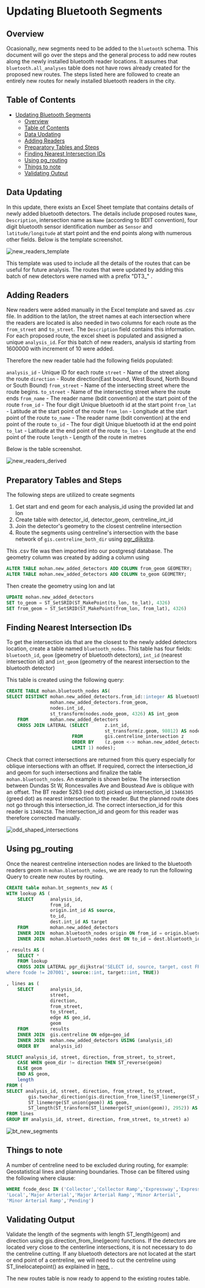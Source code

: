 # Updating Bluetooth Segments

## Overview

Ocasionally, new segments need to be added to the `bluetooth` schema. This document will go over the steps and the general process to add new routes along the newly installed bluetooth reader locations. It assumes that `bluetooth.all_analyses` table does not have rows already created for the proposed new routes. The steps listed here are followed to create an entirely new routes for newly installed bluetooth readers in the city.

## Table of Contents

- [Updating Bluetooth Segments](#updating-bluetooth-segments)
	- [Overview](#overview)
	- [Table of Contents](#table-of-contents)
	- [Data Updating](#data-updating)
	- [Adding Readers](#adding-readers)
	- [Preparatory Tables and Steps](#preparatory-tables-and-steps)
	- [Finding Nearest Intersection IDs](#finding-nearest-intersection-ids)
	- [Using pg_routing](#using-pg_routing)
	- [Things to note](#things-to-note)
	- [Validating Output](#validating-output)

## Data Updating

In this update, there exists an Excel Sheet template that contains details of newly added bluetooth detectors. The details include proposed routes `Name`, `Description`, intersection name as `Name` (according to BDIT convention), four digit bluetooth sensor identification number  as `Sensor` and `latitude/longitude` at start point and the end points along with numerous other fields. Below is the template screenshot. 

![new_readers_template](img/template.PNG)

This template was used to include all the details of the routes that can be useful for future analysis. The routes that were updated by adding this batch of new detectors were named with a prefix "DT3_" . 

## Adding Readers

New readers were added manually in the Excel template and saved as .csv file. In addition to the lat/lon, the street names at each intersection where the readers are located is also needed in two columns for each route as the `from_street` and `to_street`. The `Description` field contains this information. For each proposed route, the excel sheet is populated and assigned a unique `analysis_id`. For this batch of new readers, analysis id starting from 1600000 with increment of 10 were added. 

Therefore the new reader table had the following fields populated: 

`analysis_id` 		- Unique ID for each route
`street` 			- Name of the street along the route
`direction` 		- Route direction(East bound, West Bound, North Bound or South Bound)
`from_street` 		- Name of the intersecting street where the route begins.
`to_street`			- Name of the intersecting street where the route ends 
`from_name`			- The reader name (bdit convention) at the start point of the route
`from_id` 			- The four digit Unique bluetooth id at the start point
`from_lat` 			- Latitude at the start point of the route
`from_lon` 			- Longitude at the start point of the route
`to_name` 			- The reader name (bdit convention) at the end point of the route
`to_id`				- The four digit Unique bluetooth id at the end point
`to_lat`			- Latitude at the end point of the route
`to_lon`			- Longitude at the end point of the route
`length`			- Length of the route in metres 

Below is the table screenshot. 

![new_readers_derived](img/new_table.PNG)

## Preparatory Tables and Steps
The following steps are utilized to create segments
1. Get start and end geom for each analysis_id using the provided lat and lon 
2. Create table with detector_id, detector_geom, centreline_int_id
3. Join the detector's geometry to the closest centreline intersection
4. Route the segments using centreline's intersection with the base network of `gis.centreline_both_dir` using [pgr_dijkstra].


This .csv file was then imported into our postgresql database. The geometry column was created by adding a column using 
```sql
ALTER TABLE mohan.new_added_detectors ADD COLUMN from_geom GEOMETRY;
ALTER TABLE mohan.new_added_detectors ADD COLUMN to_geom GEOMETRY;
```
Then create the geometry using lon and lat
```sql
UPDATE mohan.new_added_detectors 
SET to_geom = ST_SetSRID(ST_MakePoint(to_lon, to_lat), 4326)
SET from_geom = ST_SetSRID(ST_MakePoint(from_lon, from_lat), 4326)
```

## Finding Nearest Intersection IDs

To get the intersection ids that are the closest to the newly added detectors location, create a table named `bluetooth_nodes`. This table has four fields:
`bluetooth_id`, `geom` (geometry of bluetooth detectors), `int_id` (nearest intersection id) and `int_geom` (geometry of the nearest intersection to the bluetooth detector)

This table is created using the following query:
```SQL
CREATE TABLE mohan.bluetooth_nodes AS(
SELECT DISTINCT mohan.new_added_detectors.from_id::integer AS bluetooth_id,
    			mohan.new_added_detectors.from_geom,
    			nodes.int_id,
    			st_transform(nodes.node_geom, 4326) AS int_geom
   	FROM 		mohan.new_added_detectors
 	CROSS JOIN LATERAL (SELECT 		z.int_id,
            						st_transform(z.geom, 98012) AS node_geom
           				FROM 		gis.centreline_intersection z
          				ORDER BY 	(z.geom <-> mohan.new_added_detectors.from_geom)
         				LIMIT 1) nodes);
```
Check that correct intersections are returned from this query especially for oblique intersections with an offset. If required, correct the intersection_id and geom for such intersections and finalize the table `mohan.bluetooth_nodes`. An example is shown below. The intersection between Dundas St W, Roncesvalles Ave and Boustead Ave is oblique with an offset. The BT reader 5263 (red dot) picked up intersection_id `13466305` (greed dot) as nearest intersection to the reader. But the planned route does not go through this intersection_id. The correct intersection_id for this reader is `13466258`. The intersection_id and geom for this reader was therefore corrected manually.  
 

![odd_shaped_intersections](img/odd_intersection.PNG)

## Using pg_routing
Once the nearest centreline intersection nodes are linked to the bluetooth readers geom in `mohan.bluetooth_nodes`, we are ready to run the following Query to create new routes by routing. 

```SQL
CREATE table mohan.bt_segments_new AS (
WITH lookup AS (
	SELECT 		analysis_id, 
				from_id, 
				origin.int_id AS source, 
				to_id, 
				dest.int_id AS target
	FROM 		mohan.new_added_detectors 
	INNER JOIN 	mohan.bluetooth_nodes origin ON from_id = origin.bluetooth_id 
	INNER JOIN 	mohan.bluetooth_nodes dest ON to_id = dest.bluetooth_id)

, results AS (
	SELECT * 
	FROM lookup
	CROSS JOIN LATERAL pgr_dijkstra('SELECT id, source, target, cost FROM gis.centreline_routing_directional inner join gis.centreline on geo_id = id
where fcode != 207001', source::int, target::int, TRUE))

, lines as (
	SELECT 		analysis_id, 
				street, 
				direction, 
				from_street, 
				to_street, 
				edge AS geo_id, 
				geom 
	FROM 		results			 
	INNER JOIN 	gis.centreline ON edge=geo_id
	INNER JOIN 	mohan.new_added_detectors USING (analysis_id)
	ORDER BY 	analysis_id)

SELECT analysis_id, street, direction, from_street, to_street,
	CASE WHEN geom_dir != direction THEN ST_reverse(geom) 
	ELSE geom 
	END AS geom, 
	length
FROM ( 
SELECT analysis_id, street, direction, from_street, to_street, 
		gis.twochar_direction(gis.direction_from_line(ST_linemerge(ST_union(geom)))) AS geom_dir,
		ST_linemerge(ST_union(geom)) AS geom, 
		ST_length(ST_transform(ST_linemerge(ST_union(geom)), 2952)) AS length
FROM lines
GROUP BY analysis_id, street, direction, from_street, to_street) a)
```

![bt_new_segments](img/new_segments.JPG)

## Things to note 
A number of centreline need to be excluded during routing, for example: Geostatistical lines and planning boundaries. Those can be filtered using the following where clause: 
```sql
WHERE fcode_desc IN ('Collector','Collector Ramp','Expressway','Expressway Ramp',
'Local','Major Arterial','Major Arterial Ramp','Minor Arterial',
'Minor Arterial Ramp','Pending')
``` 

## Validating Output
Validate the length of the segments with length ST_length(geom) and direction using gis.direction_from_line(geom) functions. If the detectors are located very close to the centerline intersections, it is not necessary to do the centreline cutting. If any bluetooth detectors are not located at the start or end point of a centreline, we will need to cut the centreline using ST_linelocatepoint() as explained in [here.](https://github.com/CityofToronto/bdit_data-sources/issues/234) . 

The new routes table is now ready to append to the existing routes table.  


[pgr_dijkstra]:https://docs.pgrouting.org/latest/en/pgr_dijkstra.html